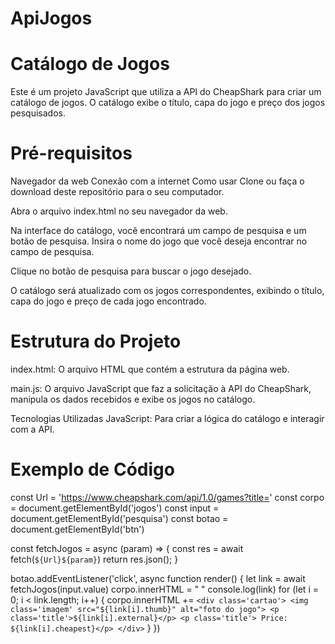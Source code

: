 # ApiJogos

# Catálogo de Jogos
Este é um projeto JavaScript que utiliza a API do CheapShark para criar um catálogo de jogos. O catálogo exibe o título, capa do jogo e preço dos jogos pesquisados.

# Pré-requisitos
Navegador da web
Conexão com a internet
Como usar
Clone ou faça o download deste repositório para o seu computador.

Abra o arquivo index.html no seu navegador da web.

Na interface do catálogo, você encontrará um campo de pesquisa e um botão de pesquisa. Insira o nome do jogo que você deseja encontrar no campo de pesquisa.

Clique no botão de pesquisa para buscar o jogo desejado.

O catálogo será atualizado com os jogos correspondentes, exibindo o título, capa do jogo e preço de cada jogo encontrado.

# Estrutura do Projeto
index.html: O arquivo HTML que contém a estrutura da página web.

main.js: O arquivo JavaScript que faz a solicitação à API do CheapShark, manipula os dados recebidos e exibe os jogos no catálogo.

Tecnologias Utilizadas
JavaScript: Para criar a lógica do catálogo e interagir com a API.
# Exemplo de Código

const Url = 'https://www.cheapshark.com/api/1.0/games?title='
const corpo = document.getElementById('jogos')
const input = document.getElementById('pesquisa')
const botao = document.getElementById('btn')

const fetchJogos = async (param) => {
    const res = await fetch(`${Url}${param}`)
    return res.json();
}

botao.addEventListener('click', async function render() {
    let link = await fetchJogos(input.value)
    corpo.innerHTML = " "
    console.log(link)
    for (let i = 0; i < link.length; i++) {
        corpo.innerHTML += `<div class='cartao'>
            <img class='imagem' src="${link[i].thumb}" alt="foto do jogo">
            <p class='title'>${link[i].external}</p>
            <p class='title'> Price: ${link[i].cheapest}</p>
        </div>`
    }
})
